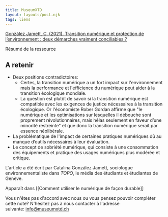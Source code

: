 ```yaml
---
title: MuseumXTD
layout: layouts/post.njk
tags: liens
---
```

[González Jamett, C. (2021). Transition numérique et protection de l’environnement : deux démarches vraiment conciliables ?](https://topolitique.ch/2021/05/31/transition-numerique-et-protection-de-lenvironnement-deux-demarches-vraiment-conciliables/)

Résumé de la ressource

## A retenir
- Deux positions contradictoires: 
	- Certes, la transition numérique a un fort impact sur l'environnement mais la performance et l'efficience du numérique peut aider à la transition écologique mondiale. 
	- La question est plutôt de savoir si la transition numérique est compatible avec les exigences de justice nécessaires à la transition écologique. Or l'économiste Rober Gordan affirme que "le numérique et les optimisations sur lesquelles il débouche sont proprement révolutionnaires, mais hélas seulement en faveur d’une minorité restreinte" et que donc la transition numérique serait par essence néolibérale. 
- La problématique de l'impact de certaines pratiques numériques dû au manque d’outils nécessaires à leur évaluation. 
- Le concept de sobriété numérique, qui consiste à une consommation des équipements et pratique des usages numériques plus modérée et critique. 
  
L'article a été écrit par Catalina González Jamett, sociologue environnementaliste dans *TOPO*, le média des étudiants et étudiantes de Genève. 


Apparaît dans [[Comment utiliser le numérique de façon durable]]

Vous n'êtes pas d'accord avec nous ou vous pensez pouvoir compléter cette note? N'hésitez pas à nous contacter à l'adresse suivante: [info@museumxtd.ch](mailto:info@museumxtd.ch)